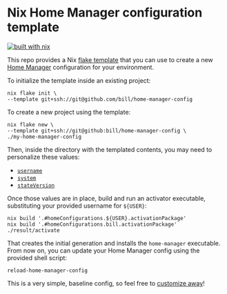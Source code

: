# Nix Home Manager configuration template

[![built with nix](https://builtwithnix.org/badge.svg)](https://builtwithnix.org)

This repo provides a Nix [flake template][template] that you can use to create a new [Home Manager][hm] configuration for your environment.

To initialize the template inside an existing project:

```shell
nix flake init \
--template git+ssh://git@github.com/bill/home-manager-config
```

To create a new project using the template:

```shell
nix flake new \
--template git+ssh://git@github:bill/home-manager-config \
./my-home-manager-config
```

Then, inside the directory with the templated contents, you may need to personalize these values:

- [`username`][username]
- [`system`][system]
- [`stateVersion`][state]

Once those values are in place, build and run an activator executable, substituting your provided username for `${USER}`:

```shell
nix build '.#homeConfigurations.${USER}.activationPackage'
nix build '.#homeConfigurations.bill.activationPackage'
./result/activate
```

That creates the initial generation and installs the `home-manager` executable. From now on, you can update your Home Manager config using the provided shell script:

```shell
reload-home-manager-config
```

This is a very simple, baseline config, so feel free to [customize away][options]!

[hm]: https://github.com/nix-community/home-manager
[home]: ./basic/flake.nix#L20
[options]: https://nix-community.github.io/home-manager/options.html
[state]: ./basic/flake.nix#L17
[system]: ./basic/flake.nix#L16
[template]: https://github.com/NixOS/templates
[username]: ./basic/flake.nix#L15
